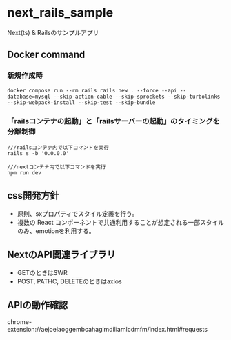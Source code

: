 # next_rails_sample
Next(ts) & Railsのサンプルアプリ

## Docker command
### 新規作成時
```
docker compose run --rm rails rails new . --force --api --database=mysql --skip-action-cable --skip-sprockets --skip-turbolinks --skip-webpack-install --skip-test --skip-bundle
```
### 「railsコンテナの起動」と「railsサーバーの起動」のタイミングを分離制御
```
///railsコンテナ内で以下コマンドを実行
rails s -b '0.0.0.0'
```

```
///nextコンテナ内で以下コマンドを実行
npm run dev
```

## css開発方針
- 原則、sxプロパティでスタイル定義を行う。
- 複数の React コンポーネントで共通利用することが想定される一部スタイルのみ、emotionを利用する。

## NextのAPI関連ライブラリ
- GETのときはSWR
- POST, PATHC, DELETEのときはaxios

## APIの動作確認
chrome-extension://aejoelaoggembcahagimdiliamlcdmfm/index.html#requests
